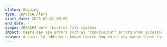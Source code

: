 ```yaml
---
status: Ongoing
type: Service Alert
start_date: 2023-09-01 09:00
end_date: 
scope: ARCHER2 work (Lustre) file systems
impact: Users may see errors such as "input/outut" errors when accessing data on Lustre file systems 
reason: A patch to address a known Lustre bug which may cause these issues is being prepared and tested
---
```

